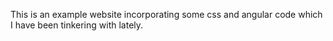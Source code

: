 This is an example website incorporating some css and angular code which I have been tinkering with lately. 
